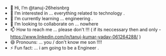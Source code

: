 - 👋 Hi, I’m @tanuj-26heisnbrg
- 👀 I’m interested in ... everything related to technology .
- 🌱 I’m currently learning ... engineering .
- 💞️ I’m looking to collaborate on ... nowhere
- 📫 How to reach me ... please don't !!! ( if its neccessary then and only - https://www.linkedin.com/in/tanuj-kumar-yadav-061264288/ )
- 😄 Pronouns: ... you / don't know me son !!!!
- ⚡ Fun fact: ... i am going to be a Engineer .

<!---
tanuj-26heisnbrg/tanuj-26heisnbrg is a ✨ special ✨ repository because its `README.md` (this file) appears on your GitHub profile.
You can click the Preview link to take a look at your changes.
--->
